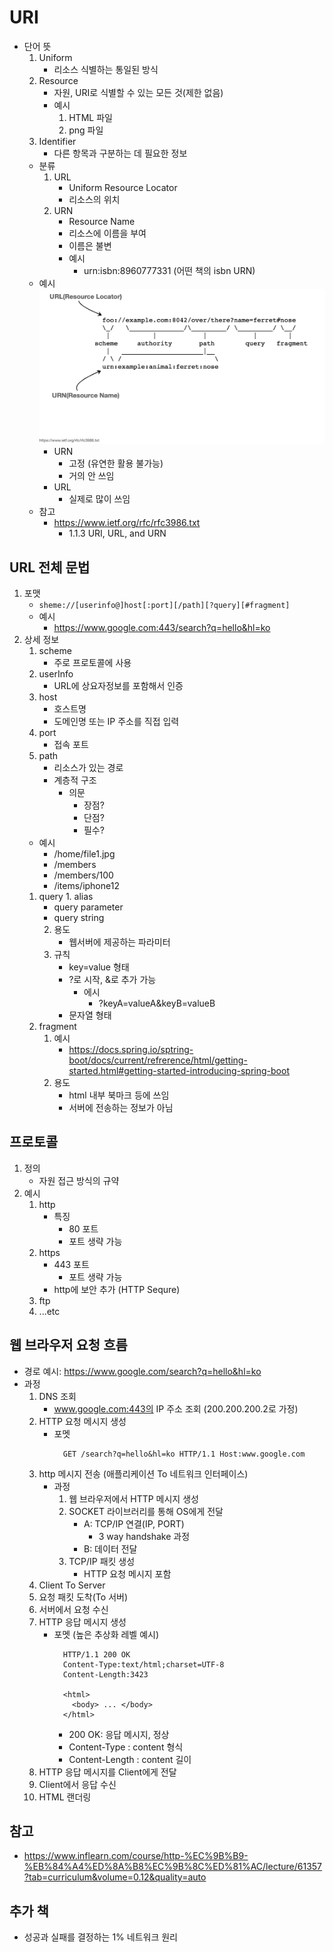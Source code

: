 # URI
 - 단어 뜻
    1. Uniform
         - 리소스 식별하는 통일된 방식
    2. Resource
         - 자원, URI로 식별할 수 있는 모든 것(제한 없음)
         - 예시
           1. HTML 파일
           2. png 파일
    3. Identifier
         - 다른 항목과 구분하는 데 필요한 정보
   - 분류
      1. URL
           - Uniform Resource Locator
           - 리소스의 위치
      2. URN
           - Resource Name
           - 리소스에 이름을 부여
           - 이름은 불변
           - 예시
             -  urn:isbn:8960777331 (어떤 책의 isbn URN)
   - 예시
    ![1.png](./img/1.png)
     - URN
       - 고정 (유연한 활용 불가능)
       - 거의 안 쓰임
     - URL
       - 실제로 많이 쓰임
   - 참고
      - https://www.ietf.org/rfc/rfc3986.txt
        - 1.1.3 URI, URL, and URN

## URL 전체 문법
 1. 포맷
    - `sheme://[userinfo@]host[:port][/path][?query][#fragment]`
    - 예시
      - https://www.google.com:443/search?q=hello&hl=ko 
 2. 상세 정보
     1. scheme
          - 주로 프로토콜에 사용
     2. userInfo
          - URL에 상요자정보를 포함해서 인증
     3. host 
          - 호스트명
          - 도메인명 또는 IP 주소를 직접 입력
     4. port 
          - 접속 포트
     5. path
          - 리소스가 있는 경로
          - 계층적 구조
              - 의문
                - 장점?
                - 단점?
                - 필수?
       - 예시
           - /home/file1.jpg
           - /members
           - /members/100
           - /items/iphone12
      1. query
        1. alias
          - query parameter
          - query string
         2. 용도
             - 웹서버에 제공하는 파라미터 
         3. 규칙
             - key=value 형태
             - ?로 시작, &로 추가 가능
               - 에시
                 - ?keyA=valueA&keyB=valueB
             - 문자열 형태
     6. fragment
        1. 예시
            - https://docs.spring.io/sptring-boot/docs/current/refrerence/html/getting-started.html#getting-started-introducing-spring-boot
        2. 용도
            - html 내부 북마크 등에 쓰임
            - 서버에 전송하는 정보가 아님
 
 ## 프로토콜
 1. 정의
      - 자원 접근 방식의 규약
 2. 예시
     1. http
         - 특징
           - 80 포트
           - 포트 생략 가능
     2. https
           - 443 포트
              - 포트 생략 가능
           - http에 보안 추가 (HTTP Sequre)
     3. ftp
     4. ...etc

## 웹 브라우저 요청 흐름
 - 경로 예시:  https://www.google.com/search?q=hello&hl=ko
 - 과정
    1. DNS 조회
        - www.google.com:443의 IP 주소 조회 (200.200.200.2로 가정) 
    2. HTTP 요청 메시지 생성
        - 포멧
             ``` 
               GET /search?q=hello&hl=ko HTTP/1.1 Host:www.google.com
             ```
    3. http 메시지 전송 (애플리케이션 To 네트워크 인터페이스)
         - 과정
             1. 웹 브라우저에서 HTTP 메시지 생성
             2. SOCKET 라이브러리를 통해 OS에게 전달
                   - A: TCP/IP 연결(IP, PORT)
                       - 3 way handshake 과정
                   - B: 데이터 전달
             3. TCP/IP 패킷 생성
                   - HTTP 요청 메시지 포함
    4. Client To Server
    5. 요청 패킷 도착(To 서버)
    6. 서버에서 요청 수신
    7. HTTP 응답 메시지 생성
        - 포멧 (높은 추상화 레벨 예시)
          ```
            HTTP/1.1 200 OK
            Content-Type:text/html;charset=UTF-8
            Content-Length:3423

            <html>
              <body> ... </body>
            </html>
          ```
            - 200 OK: 응답 메시지, 정상 
            - Content-Type : content 형식
            - Content-Length : content 길이
    8. HTTP 응답 메시지를 Client에게 전달
    9. Client에서 응답 수신
    10. HTML 랜더링

## 참고 
 - https://www.inflearn.com/course/http-%EC%9B%B9-%EB%84%A4%ED%8A%B8%EC%9B%8C%ED%81%AC/lecture/61357?tab=curriculum&volume=0.12&quality=auto
  

## 추가 책
 - 성공과 실패를 결정하는 1% 네트워크 원리